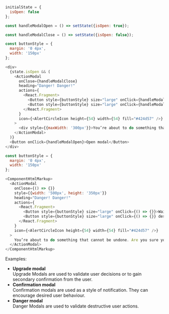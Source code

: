 ```js
initialState = {
  isOpen: false
};

const handleModalOpen = () => setState({isOpen: true});

const handleModalClose = () => setState({isOpen: false});

const buttonStyle = {
  margin: '0 4px',
  width: '150px'
};

<div>
  {state.isOpen && (
    <ActionModal
      onClose={handleModalClose}
      heading="Danger! Danger!"
      actions={
        <React.Fragment>
          <Button style={buttonStyle} size="large" onClick={handleModalClose}>Wait, go back</Button>
          <Button style={buttonStyle} size="large" onClick={handleModalClose} destructive>Yes, delete</Button>
        </React.Fragment>
      }
      icon={<AlertCircleIcon height={54} width={54} fill="#424d57" />}
    >
      <div style={{maxWidth: '300px'}}>You’re about to do something that cannot be undone. Are you sure you want to continue?</div>
    </ActionModal>
  )}
  <Button onClick={handleModalOpen}>Open modal</Button>
</div>
```
```js noeditor
const buttonStyle = {
  margin: '0 4px',
  width: '150px'
};

<ComponentHtmlMarkup>
  <ActionModal
    onClose={() => {}}
    style={{width: '500px', height: '350px'}}
    heading="Danger! Danger!"
    actions={
      <React.Fragment>
        <Button style={buttonStyle} size="large" onClick={() => {}}>Wait, go back</Button>
        <Button style={buttonStyle} size="large" onClick={() => {}} destructive>Yes, delete</Button>
      </React.Fragment>
    }
    icon={<AlertCircleIcon height={54} width={54} fill="#424d57" />}
  >
    You’re about to do something that cannot be undone. Are you sure you want to continue?
  </ActionModal>
</ComponentHtmlMarkup>
```

Examples:
<ul>
  <li>
    <b>Upgrade modal</b><br />
    Upgrade Modals are used to validate user decisions or to gain secondary confirmation from the user.
  </li>
  <li>
    <b>Confirmation modal</b><br />
    Confirmation modals are used as a style of notification. They can encourage desired user behaviour. 
  </li>
  <li>
    <b>Danger modal</b><br />
    Danger Modals are used to validate destructive user actions.
  </li>
</ul>
